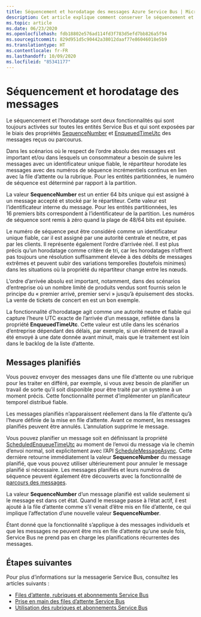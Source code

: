 ```yaml
---
title: Séquencement et horodatage des messages Azure Service Bus | Microsoft Docs
description: Cet article explique comment conserver le séquencement et le classement (avec timestamps) des messages Azure Service Bus.
ms.topic: article
ms.date: 06/23/2020
ms.openlocfilehash: fdb18802e576ad114fd3f783d5efd7bb826a5f94
ms.sourcegitcommit: 829d951d5c90442a38012daaf77e86046018e5b9
ms.translationtype: HT
ms.contentlocale: fr-FR
ms.lasthandoff: 10/09/2020
ms.locfileid: "85341177"
---
```

# <a name="message-sequencing-and-timestamps"></a>Séquencement et horodatage des messages

Le séquencement et l’horodatage sont deux fonctionnalités qui sont toujours activées sur toutes les entités Service Bus et qui sont exposées par le biais des propriétés [SequenceNumber](/dotnet/api/microsoft.servicebus.messaging.brokeredmessage.sequencenumber) et [EnqueuedTimeUtc](/dotnet/api/microsoft.servicebus.messaging.brokeredmessage.enqueuedtimeutc) des messages reçus ou parcourus.

Dans les scénarios où le respect de l’ordre absolu des messages est important et/ou dans lesquels un consommateur a besoin de suivre les messages avec un identificateur unique fiable, le répartiteur horodate les messages avec des numéros de séquence incrémentiels continus en lien avec la file d’attente ou la rubrique. Pour les entités partitionnées, le numéro de séquence est déterminé par rapport à la partition.

La valeur **SequenceNumber** est un entier 64 bits unique qui est assigné à un message accepté et stocké par le répartiteur. Cette valeur est l’identificateur interne du message. Pour les entités partitionnées, les 16 premiers bits correspondent à l’identificateur de la partition. Les numéros de séquence sont remis à zéro quand la plage de 48/64 bits est épuisée.

Le numéro de séquence peut être considéré comme un identificateur unique fiable, car il est assigné par une autorité centrale et neutre, et pas par les clients. Il représente également l’ordre d’arrivée réel. Il est plus précis qu’un horodatage comme critère de tri, car les horodatages n’offrent pas toujours une résolution suffisamment élevée à des débits de messages extrêmes et peuvent subir des variations temporelles (toutefois minimes) dans les situations où la propriété du répartiteur change entre les nœuds.

L’ordre d’arrivée absolu est important, notamment, dans des scénarios d’entreprise où un nombre limité de produits vendus sont fournis selon le principe du « premier arrivé, premier servi » jusqu’à épuisement des stocks. La vente de tickets de concert en est un bon exemple.

La fonctionnalité d’horodatage agit comme une autorité neutre et fiable qui capture l’heure UTC exacte de l’arrivée d’un message, reflétée dans la propriété **EnqueuedTimeUtc**. Cette valeur est utile dans les scénarios d’entreprise dépendant des délais, par exemple, si un élément de travail a été envoyé à une date donnée avant minuit, mais que le traitement est loin dans le backlog de la liste d’attente.

## <a name="scheduled-messages"></a>Messages planifiés

Vous pouvez envoyer des messages dans une file d’attente ou une rubrique pour les traiter en différé, par exemple, si vous avez besoin de planifier un travail de sorte qu’il soit disponible pour être traité par un système à un moment précis. Cette fonctionnalité permet d’implémenter un planificateur temporel distribué fiable.

Les messages planifiés n’apparaissent réellement dans la file d’attente qu’à l’heure définie de la mise en file d’attente. Avant ce moment, les messages planifiés peuvent être annulés. L’annulation supprime le message.

Vous pouvez planifier un message soit en définissant la propriété [ScheduledEnqueueTimeUtc](/dotnet/api/microsoft.azure.servicebus.message.scheduledenqueuetimeutc) au moment de l’envoi du message via le chemin d’envoi normal, soit explicitement avec l’API [ScheduleMessageAsync](/dotnet/api/microsoft.azure.servicebus.queueclient.schedulemessageasync#Microsoft_Azure_ServiceBus_QueueClient_ScheduleMessageAsync_Microsoft_Azure_ServiceBus_Message_System_DateTimeOffset_). Cette dernière retourne immédiatement la valeur **SequenceNumber** du message planifié, que vous pouvez utiliser ultérieurement pour annuler le message planifié si nécessaire. Les messages planifiés et leurs numéros de séquence peuvent également être découverts avec la fonctionnalité de [parcours des messages](message-browsing.md).

La valeur **SequenceNumber** d’un message planifié est valide seulement si le message est dans cet état. Quand le message passe à l’état actif, il est ajouté à la file d’attente comme s’il venait d’être mis en file d’attente, ce qui implique l’affectation d’une nouvelle valeur **SequenceNumber**.

Étant donné que la fonctionnalité s’applique à des messages individuels et que les messages ne peuvent être mis en file d’attente qu’une seule fois, Service Bus ne prend pas en charge les planifications récurrentes des messages.

## <a name="next-steps"></a>Étapes suivantes

Pour plus d’informations sur la messagerie Service Bus, consultez les articles suivants :

* [Files d’attente, rubriques et abonnements Service Bus](service-bus-queues-topics-subscriptions.md)
* [Prise en main des files d’attente Service Bus](service-bus-dotnet-get-started-with-queues.md)
* [Utilisation des rubriques et abonnements Service Bus](service-bus-dotnet-how-to-use-topics-subscriptions.md)